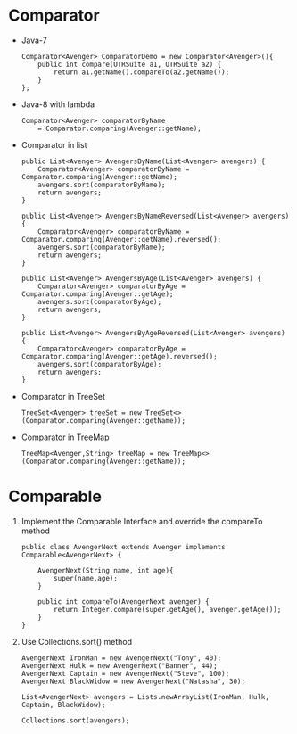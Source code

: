 # Comparator

* Java-7

    ```
    Comparator<Avenger> ComparatorDemo = new Comparator<Avenger>(){
        public int compare(UTRSuite a1, UTRSuite a2) {
            return a1.getName().compareTo(a2.getName());
        }
    };
    ```
    
* Java-8 with lambda

    ```
    Comparator<Avenger> comparatorByName 
        = Comparator.comparing(Avenger::getName);
    ```
    
* Comparator in list

    ```
    public List<Avenger> AvengersByName(List<Avenger> avengers) {
        Comparator<Avenger> comparatorByName = Comparator.comparing(Avenger::getName);
        avengers.sort(comparatorByName);
        return avengers;
    }

    public List<Avenger> AvengersByNameReversed(List<Avenger> avengers) {
        Comparator<Avenger> comparatorByName = Comparator.comparing(Avenger::getName).reversed();
        avengers.sort(comparatorByName);
        return avengers;
    }

    public List<Avenger> AvengersByAge(List<Avenger> avengers) {
        Comparator<Avenger> comparatorByAge = Comparator.comparing(Avenger::getAge);
        avengers.sort(comparatorByAge);
        return avengers;
    }

    public List<Avenger> AvengersByAgeReversed(List<Avenger> avengers) {
        Comparator<Avenger> comparatorByAge = Comparator.comparing(Avenger::getAge).reversed();
        avengers.sort(comparatorByAge);
        return avengers;
    }
    ```
    

* Comparator in TreeSet

    ```
    TreeSet<Avenger> treeSet = new TreeSet<>(Comparator.comparing(Avenger::getName));
    ```


* Comparator in TreeMap

    ```
    TreeMap<Avenger,String> treeMap = new TreeMap<>(Comparator.comparing(Avenger::getName));
    ```
    
# Comparable

1. Implement the Comparable Interface and override the compareTo method
    
    ```
    public class AvengerNext extends Avenger implements Comparable<AvengerNext> {
        
        AvengerNext(String name, int age){
            super(name,age);    
        }
        
        public int compareTo(AvengerNext avenger) {
            return Integer.compare(super.getAge(), avenger.getAge());
        }
    }
    ```
    
2. Use Collections.sort() method
    
    ```
    AvengerNext IronMan = new AvengerNext("Tony", 40);
    AvengerNext Hulk = new AvengerNext("Banner", 44);
    AvengerNext Captain = new AvengerNext("Steve", 100);
    AvengerNext BlackWidow = new AvengerNext("Natasha", 30);

    List<AvengerNext> avengers = Lists.newArrayList(IronMan, Hulk, Captain, BlackWidow);

    Collections.sort(avengers);
    ``` 


















